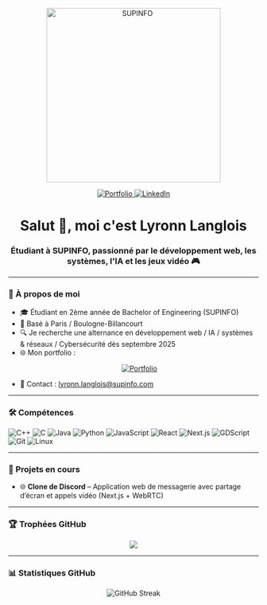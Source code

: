 <p align="center">
  <img src="https://i.ibb.co/Nd8rZJpF/supinfo-logo-2020-quadri-png.png" alt="SUPINFO" width="350"/>
</p>

<p align="center">
  <a href="https://lyronn-langlois.vercel.app" target="_blank">
    <img src="https://img.shields.io/badge/Portfolio-Click%20Here-orange?style=for-the-badge&logo=vercel" alt="Portfolio" />
  </a>
  <a href="https://www.linkedin.com/in/lyronn-langlois" target="_blank">
    <img src="https://img.shields.io/badge/LinkedIn-Connect-blue?style=for-the-badge&logo=linkedin" alt="LinkedIn" />
  </a>
</p>

<h1 align="center">Salut 👋, moi c'est Lyronn Langlois</h1>
<h3 align="center">Étudiant à SUPINFO, passionné par le développement web, les systèmes, l'IA et les jeux vidéo 🎮</h3>

---

### 🚀 À propos de moi
- 🎓 Étudiant en 2ème année de Bachelor of Engineering (SUPINFO)
- 📍 Basé à Paris / Boulogne-Billancourt
- 🔍 Je recherche une alternance en développement web / IA / systèmes & réseaux / Cybersécurité dès septembre 2025
- 🌐 Mon portfolio : <p align="center">
                        <a href="https://lyronn-langlois.vercel.app" target="_blank">
                          <img src="https://img.shields.io/badge/Portfolio-Click%20Here-orange?style=for-the-badge&logo=vercel" alt="Portfolio" />
                        </a>
                      </p>
- 📧 Contact : lyronn.langlois@supinfo.com

---

### 🛠️ Compétences

![C++](https://img.shields.io/badge/C++-Intermediate-blue?logo=cplusplus)
![C](https://img.shields.io/badge/C-Intermediate-red?logo=c)
![Java](https://img.shields.io/badge/Java-Intermediate-orange?logo=java)
![Python](https://img.shields.io/badge/Python-Advanced-yellow?logo=python)
![JavaScript](https://img.shields.io/badge/JavaScript-Intermediate-orange?logo=javascript)
![React](https://img.shields.io/badge/React-Intermediate-blue?logo=react)
![Next.js](https://img.shields.io/badge/Next.js-Intermediate-black?logo=next.js)
![GDScript](https://img.shields.io/badge/GDScript-Intermediate-grey?logo=godot)
![Git](https://img.shields.io/badge/Git-Intermediate-red?logo=git)
![Linux](https://img.shields.io/badge/Linux-Intermediate-black?logo=linux)

---

### 📂 Projets en cours

- 🌐 **Clone de Discord** – Application web de messagerie avec partage d’écran et appels vidéo (Next.js + WebRTC)

---

### 🏆 Trophées GitHub

<p align="center">
  <img src="https://github-profile-trophy.vercel.app/?username=lyronn20&theme=radical&margin-w=10&no-bg=true" />
</p>

---

### 📊 Statistiques GitHub

<p align="center">
  <img src="https://streak-stats.demolab.com/?user=lyronn20&theme=radical" alt="GitHub Streak"/>
</p>
